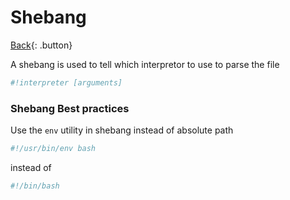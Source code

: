 # Shebang

[Back](../index.md){: .button}

A shebang is used to tell which interpretor to use to parse the file

```sh
#!interpreter [arguments]
```

### Shebang Best practices

Use the `env` utility in shebang instead of absolute path

```sh
#!/usr/bin/env bash
```

instead of

```sh
#!/bin/bash
```


